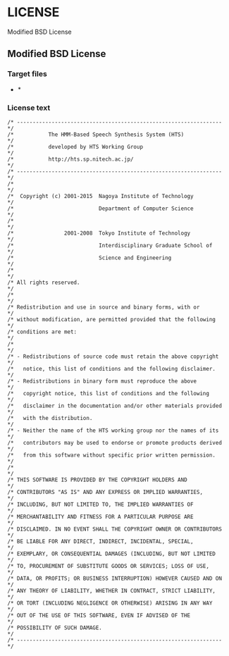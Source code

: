 # LICENSE

Modified BSD License

## Modified BSD License

### Target files

- \*

### License text

    /* ----------------------------------------------------------------- */
    /*           The HMM-Based Speech Synthesis System (HTS)             */
    /*           developed by HTS Working Group                          */
    /*           http://hts.sp.nitech.ac.jp/                             */
    /* ----------------------------------------------------------------- */
    /*                                                                   */
    /*  Copyright (c) 2001-2015  Nagoya Institute of Technology          */
    /*                           Department of Computer Science          */
    /*                                                                   */
    /*                2001-2008  Tokyo Institute of Technology           */
    /*                           Interdisciplinary Graduate School of    */
    /*                           Science and Engineering                 */
    /*                                                                   */
    /* All rights reserved.                                              */
    /*                                                                   */
    /* Redistribution and use in source and binary forms, with or        */
    /* without modification, are permitted provided that the following   */
    /* conditions are met:                                               */
    /*                                                                   */
    /* - Redistributions of source code must retain the above copyright  */
    /*   notice, this list of conditions and the following disclaimer.   */
    /* - Redistributions in binary form must reproduce the above         */
    /*   copyright notice, this list of conditions and the following     */
    /*   disclaimer in the documentation and/or other materials provided */
    /*   with the distribution.                                          */
    /* - Neither the name of the HTS working group nor the names of its  */
    /*   contributors may be used to endorse or promote products derived */
    /*   from this software without specific prior written permission.   */
    /*                                                                   */
    /* THIS SOFTWARE IS PROVIDED BY THE COPYRIGHT HOLDERS AND            */
    /* CONTRIBUTORS "AS IS" AND ANY EXPRESS OR IMPLIED WARRANTIES,       */
    /* INCLUDING, BUT NOT LIMITED TO, THE IMPLIED WARRANTIES OF          */
    /* MERCHANTABILITY AND FITNESS FOR A PARTICULAR PURPOSE ARE          */
    /* DISCLAIMED. IN NO EVENT SHALL THE COPYRIGHT OWNER OR CONTRIBUTORS */
    /* BE LIABLE FOR ANY DIRECT, INDIRECT, INCIDENTAL, SPECIAL,          */
    /* EXEMPLARY, OR CONSEQUENTIAL DAMAGES (INCLUDING, BUT NOT LIMITED   */
    /* TO, PROCUREMENT OF SUBSTITUTE GOODS OR SERVICES; LOSS OF USE,     */
    /* DATA, OR PROFITS; OR BUSINESS INTERRUPTION) HOWEVER CAUSED AND ON */
    /* ANY THEORY OF LIABILITY, WHETHER IN CONTRACT, STRICT LIABILITY,   */
    /* OR TORT (INCLUDING NEGLIGENCE OR OTHERWISE) ARISING IN ANY WAY    */
    /* OUT OF THE USE OF THIS SOFTWARE, EVEN IF ADVISED OF THE           */
    /* POSSIBILITY OF SUCH DAMAGE.                                       */
    /* ----------------------------------------------------------------- */